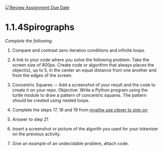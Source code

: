 [![Review Assignment Due Date](https://classroom.github.com/assets/deadline-readme-button-22041afd0340ce965d47ae6ef1cefeee28c7c493a6346c4f15d667ab976d596c.svg)](https://classroom.github.com/a/SkD24yV8)
# 1.1.4Spirographs

*Complete the following.*

1. Compare and contrast zero-iteration conditions and infinite loops.
2. A link to your code where you solve the following problem. Take the screen size of 800px. Create code or algorithm that always places the object(s), up to 5, in the center an equal distance from one another and from the edges of the screen.
3. Concentric Squares -- Add a screenshot of your result and the code to create it on your repo.
Objective: Write a Python program using the turtle module to draw a pattern of concentric squares. The pattern should be created using nested loops.

4. Complete the steps 17, 18 and 19 from [mypltw use clever to sign on](https://pltw.read.inkling.com/a/b/5310c007377c46e28d745961310f0c2e/p/728c751a6c4145bea0ea83c5058fb9f9#44b0003a2ee14fcc9865e7bb5faec747)
5. Answer to step 21
6. Insert a screenshot or picture of the algorith you used for your tokenizer on the previous activity.
7. Give an example of an undecidable problem, attach code.
   


